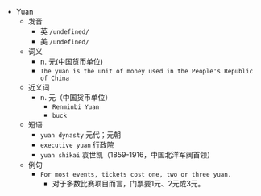 - Yuan
  - 发音
    - 英 `/undefined/`
    - 美 `/undefined/`
  - 词义
    - n. 元(中国货币单位)
    - `The yuan is the unit of money used in the People's Republic of China`
  - 近义词
    - n. 元（中国货币单位）
      - `Renminbi Yuan`
      - `buck`
  - 短语
    - `yuan dynasty` 元代；元朝 
    - `executive yuan` 行政院 
    - `yuan shikai` 袁世凯（1859-1916，中国北洋军阀首领） 
  - 例句
    - `For most events, tickets cost one, two or three yuan.`
      - 对于多数比赛项目而言，门票要1元、2元或3元。

